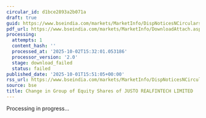 ```yaml
---
circular_id: d1bce2893a2b071a
draft: true
guid: https://www.bseindia.com/markets/MarketInfo/DispNoticesNCirculars.aspx?Noticeid={25FA26DD-A668-4515-AA5F-6EA823C25DC3}&noticeno=20251001-79&dt=10/01/2025&icount=79&totcount=83&flag=0
pdf_url: https://www.bseindia.com/markets/MarketInfo/DownloadAttach.aspx?id=20251001-79&attachedId=
processing:
  attempts: 1
  content_hash: ''
  processed_at: '2025-10-02T15:32:01.053186'
  processor_version: '2.0'
  stage: download_failed
  status: failed
published_date: '2025-10-01T15:51:05+00:00'
rss_url: https://www.bseindia.com/markets/MarketInfo/DispNoticesNCirculars.aspx?Noticeid={25FA26DD-A668-4515-AA5F-6EA823C25DC3}&noticeno=20251001-79&dt=10/01/2025&icount=79&totcount=83&flag=0
source: bse
title: Change in Group of Equity Shares of JUSTO REALFINTECH LIMITED
---
```


Processing in progress...